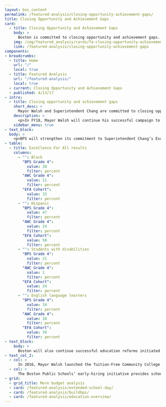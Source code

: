```yaml
---
layout: bos_content
permalink: /featured-analysis/closing-opportunity-achievement-gaps/
title: Closing Opportunity and Achievement Gaps
card:
  - title: Closing Opportunity and Achievement Gaps
    body: >
      Boston is committed to closing opportunity and achievement gaps. 
    img: /img/featured_analysis/cards/fa-closing-opportunity-achievement-gaps.jpg
    link: /featured-analysis/closing-opportunity-achievement-gaps
components:
- breadcrumbs:
  - title: Home
    url: "/"
    local: true
  - title: Featured Analysis
    url: "/featured-analysis/"
    local: true
  - current: Closing Opportunity and Achievement Gaps
  - published: 4/13/17
- intro:
  - title: Closing opportunity and achievement gaps
    short_desc: >
      Mayor Walsh and Superintendent Chang are committed to closing opportunity and achievement gaps.  Boston has made numerous research-driven investments and reforms in an effort to eliminate the achievement gaps for students of color, English Language Learners, students with disabilities, and students in poverty.
    description: >
      <p>In FY18, Mayor Walsh will continue his successful campaign to expand BPS pre-kindergarten (K1) seats and make an investment to establish a universal pre-k infrastructure.  With an anticipated 100 additional K1 students to be served in FY18, Mayor Walsh will have added 422 K1 seats to BPS since he took office at a total investment of over $4.3 million.  Mayor Walsh has also filed early education finance legislation to close the “quality gap” in pre-kindergarten seats in Boston by investing in programs at BPS and in community based organizations. The Universal Pre-Kindergarten (UPK) taskforce estimates a 1,350 seat gap in Boston between the number of quality seats — roughly 4,000 — and the current number of 4-year olds (5,350). To dedicate $16.5 million to early education, this legislation would redirect the surplus amounts generated by two Convention Center Fund revenues that are produced exclusively in Boston.</p>
    sidebar_menu: true
- text_block:
  body: >
    <p>BPS will strengthen its commitment to Superintendent Chang’s Excellence for All initiative that expands access to rigorous curriculum and enrichment experiences for students, equipping them with new skills such as foreign languages and robotics. By increasing the annual investment to $2 million, BPS will extend the program to 5th grade in the 13 schools already offering Excellence for All to 4th graders, reaching a total of 1,569 students.  In FY17, BPS found that Excellence for All was successful in reaching the demographics of students that are currently underrepresented in the Advanced Work Class (AWC) program.</p>
- table: 
  - title: Excellence For All results
    columns:
      - "": Black
        "BPS Grade 4": 
          value: 30
          filter: percent
        "AWC Grade 4": 
          value: 11
          filter: percent
        "EFA Cohort":
          value: 33
          filter: percent
      - "": Hispanic
        "BPS Grade 4": 
          value: 47
          filter: percent
        "AWC Grade 4": 
          value: 24
          filter: percent
        "EFA Cohort":
          value: 50
          filter: percent
      - "": Students with disabilities
        "BPS Grade 4": 
          value: 21
          filter: percent
        "AWC Grade 4": 
          value: 1
          filter: percent
        "EFA Cohort":
          value: 24
          filter: percent
      - "": English language learners
        "BPS Grade 4": 
          value: 34
          filter: percent
        "AWC Grade 4": 
          value: 10
          filter: percent
        "EFA Cohort":
          value: 39
          filter: percent
- text_block: 
    body: >
      Boston will also continue successful education reforms initiated under Mayor Walsh’s administration: 
- text_col_2: 
  - col: >
      In 2016, Mayor Walsh launched the Tuition-Free Community College Plan, which offers free tuition to low-income BPS students at Roxbury Community College, Bunker Hill Community College, and Mass Bay Community College. The Tuition-Free Community College Plan is funded by the Mayor's Office of Workforce Development (OWD) within the the Boston Planning & Development Agency, and the Neighborhood Jobs Trust, a public charitable trust funded by linkage fees generated by large-scale commercial building projects in the city.
  - col: >
      The Boston Public Schools’ early-hiring initiative provides school leaders with flexibility to put an effective teacher in every classroom. The initiative has also allowed BPS to hire candidates of color at disproportionately higher rates--during the 2016 hiring season, Black and Latino educators were hired by schools at 2.2 and 1.9 times the rate of white educators respectively.
- grid: 
  - grid_title: More budget analysis
  - card: /featured-analysis/extended-school-day/
  - card: /featured-analysis/buildbps/
  - card: /featured-analysis/education-overview/
---
```

